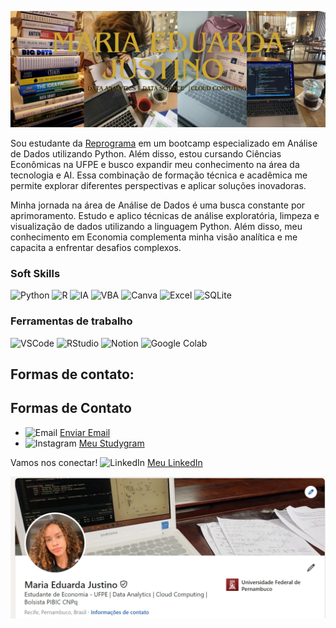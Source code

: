 ![Banner](banner.jpg)

Sou estudante da [Reprograma](https://www.reprograma.com.br) em um bootcamp especializado em Análise de Dados utilizando Python. Além disso, estou cursando Ciências Econômicas na UFPE e busco expandir meu conhecimento na área da tecnologia e AI. Essa combinação de formação técnica e acadêmica me permite explorar diferentes perspectivas e aplicar soluções inovadoras.

Minha jornada na área de Análise de Dados é uma busca constante por aprimoramento. Estudo e aplico técnicas de análise exploratória, limpeza e visualização de dados utilizando a linguagem Python. Além disso, meu conhecimento em Economia complementa minha visão analítica e me capacita a enfrentar desafios complexos.

### Soft Skills

![Python](https://img.shields.io/badge/Python-3776AB?style=flat&logo=python&logoColor=ffffff)
![R](https://img.shields.io/badge/R-276DC3?style=flat&logo=R&logoColor=ffffff)
![IA](https://img.shields.io/badge/IA-ffcc00?style=flat&logo=artificial-intelligence&logoColor=000000)
![VBA](https://img.shields.io/badge/VBA-3C3F50?style=flat&logo=visual-basic&logoColor=ffffff)
![Canva](https://img.shields.io/badge/Canva-00C4CC?style=flat&logo=canva&logoColor=ffffff)
![Excel](https://img.shields.io/badge/Excel-217346?style=flat&logo=microsoft-excel&logoColor=ffffff)
![SQLite](https://img.shields.io/badge/SQLite-003B57?style=flat&logo=sqlite&logoColor=ffffff)

### Ferramentas de trabalho
![VSCode](https://img.shields.io/badge/VSCode-007ACC?style=flat&logo=visual-studio-code&logoColor=ffffff)
![RStudio](https://img.shields.io/badge/RStudio-75AADB?style=flat&logo=RStudio&logoColor=ffffff)
![Notion](https://img.shields.io/badge/Notion-000000?style=flat&logo=notion&logoColor=ffffff)
![Google Colab](https://img.shields.io/badge/Google_Colab-F9AB00?style=flat&logo=googlecolab&logoColor=ffffff)


## Formas de contato: 
## Formas de Contato

- ![Email](https://img.shields.io/badge/Email-D14836?style=flat&logo=gmail&logoColor=ffffff) [Enviar Email](mailto:madujustinostudies@gmail.com)
- ![Instagram](https://img.shields.io/badge/Instagram-E1306C?style=flat&logo=instagram&logoColor=ffffff) [Meu Studygram](https://www.instagram.com/iemstudies)

Vamos nos conectar! ![LinkedIn](https://img.shields.io/badge/LinkedIn-0077B5?style=flat&logo=linkedin&logoColor=ffffff) [Meu LinkedIn](https://www.linkedin.com/in/meduardajustino)

![Foto de Perfil](linkedin.jpeg)

